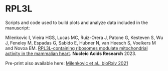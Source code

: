 # RPL3L
Scripts and code used to build plots and analyze data included in the manuscript: 

Milenkovic I, Vieira HGS, Lucas MC, Ruiz-Orera J, Patone G, Kesteven S, Wu J, Feneley M, Espadas G, Sabido E, Hubner N, van Heesch S, Voelkers M and Novoa EM.  [RPL3L-containing ribosomes modulate mitochondrial activity in the mammalian heart](https://doi.org/10.1093/nar/gkad121). **Nucleic Acids Research** 2023. 

Pre-print also available here: [Milenkovic et al., bioRxiv 2021](https://www.biorxiv.org/content/10.1101/2021.12.04.471171v2)
